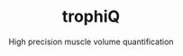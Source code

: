---
widget: blank

# Activate this widget? true/false
active: true

# This file represents a page section.
headless: true

# Order that this section appears on the page.
weight: 10

title: trophiQ
subtitle: High precision muscle volume quantification

design:
  columns: "1"
  background:
    image: coders.jpg
    image_darken: 0.5
    image_parallax: true
    image_position: center
    image_size: cover
    text_color_light: true
  # spacing:
  #   padding: ["20px", "0", "20px", "0"]
---